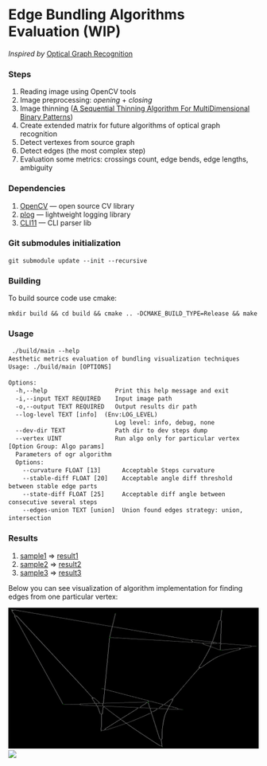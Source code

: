 # Edge Bundling Algorithms Evaluation (WIP)

_Inspired by_ [Optical Graph Recognition](https://www.researchgate.net/publication/232651643_Optical_Graph_Recognition)

### Steps

1. Reading image using OpenCV tools
2. Image preprocessing: _opening_ + _closing_
3. Image thinning ([A Sequential Thinning Algorithm For MultiDimensional Binary Patterns](https://arxiv.org/pdf/1710.03025.pdf)) 
4. Create extended matrix for future algorithms of optical graph recognition
5. Detect vertexes from source graph
6. Detect edges (the most complex step)
7. Evaluation some metrics: crossings count, edge bends, edge lengths, ambiguity

### Dependencies

1. [OpenCV](https://opencv.org/) — open source CV library
2. [plog](https://github.com/SergiusTheBest/plog/tree/a6b5e5189e6d4de15cbb7fddc7dedfb187c8bdc3) — lightweight logging library
3. [CLI11](https://github.com/CLIUtils/CLI11/tree/e1cef53f91044be9263e24eff1325eff94ef7f8b) — CLI parser lib

### Git submodules initialization
```
git submodule update --init --recursive
```

### Building

To build source code use cmake:
```
mkdir build && cd build && cmake .. -DCMAKE_BUILD_TYPE=Release && make
```

### Usage

```
 ./build/main --help
Aesthetic metrics evaluation of bundling visualization techniques
Usage: ./build/main [OPTIONS]

Options:
  -h,--help                   Print this help message and exit
  -i,--input TEXT REQUIRED    Input image path
  -o,--output TEXT REQUIRED   Output results dir path
  --log-level TEXT [info]  (Env:LOG_LEVEL)
                              Log level: info, debug, none
  --dev-dir TEXT              Path dir to dev steps dump
  --vertex UINT               Run algo only for particular vertex
[Option Group: Algo params]
  Parameters of ogr algorithm
  Options:
    --curvature FLOAT [13]      Acceptable Steps curvature
    --stable-diff FLOAT [20]    Acceptable angle diff threshold between stable edge parts
    --state-diff FLOAT [25]     Acceptable diff angle between consecutive several steps
    --edges-union TEXT [union]  Union found edges strategy: union, intersection
```

### Results

1. [sample1](./samples/1) => [result1](./results/1)
2. [sample2](./samples/2) => [result2](./results/2)
3. [sample3](./samples/3) => [result3](./results/3)

Below you can see visualization of algorithm implementation for finding edges from one particular vertex:

![](./results/algo_vis.gif)
![](./results/algo_vis2.gif)
